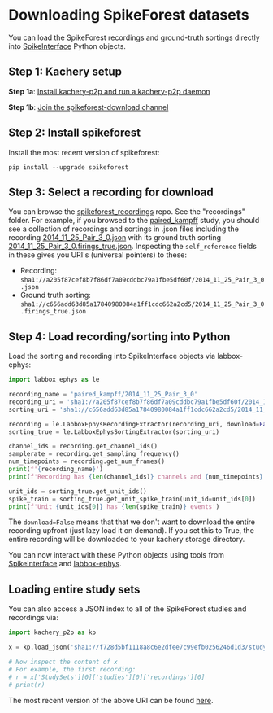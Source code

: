 # Downloading SpikeForest datasets

You can load the SpikeForest recordings and ground-truth sortings directly into [SpikeInterface](https://github.com/spikeinterface) Python objects.

## Step 1: Kachery setup

**Step 1a**: [Install kachery-p2p and run a kachery-p2p daemon](https://github.com/flatironinstitute/kachery-p2p/blob/main/doc/setup_and_installation.md)

**Step 1b**: [Join the spikeforest-download channel](./join-spikeforest-download-channel.md)

## Step 2: Install spikeforest

Install the most recent version of spikeforest:

```
pip install --upgrade spikeforest
```

## Step 3: Select a recording for download

You can browse the [spikeforest_recordings](https://github.com/flatironinstitute/spikeforest_recordings) repo. See the "recordings" folder. For example, if you browsed to the [paired_kampff](https://github.com/flatironinstitute/spikeforest_recordings/tree/master/recordings/PAIRED_KAMPFF/paired_kampff) study, you should see a collection of recordings and sortings in .json files including the recording [2014_11_25_Pair_3_0.json](https://github.com/flatironinstitute/spikeforest_recordings/blob/master/recordings/PAIRED_KAMPFF/paired_kampff/2014_11_25_Pair_3_0.json) with its ground truth sorting [2014_11_25_Pair_3_0.firings_true.json](https://github.com/flatironinstitute/spikeforest_recordings/blob/master/recordings/PAIRED_KAMPFF/paired_kampff/2014_11_25_Pair_3_0.firings_true.json). Inspecting the `self_reference` fields in these gives you URI's (universal pointers) to these:

* Recording: `sha1://a205f87cef8b7f86df7a09cddbc79a1fbe5df60f/2014_11_25_Pair_3_0.json`
* Ground truth sorting: `sha1://c656add63d85a17840980084a1ff1cdc662a2cd5/2014_11_25_Pair_3_0.firings_true.json`

## Step 4: Load recording/sorting into Python

Load the sorting and recording into SpikeInterface objects via labbox-ephys:

```python
import labbox_ephys as le

recording_name = 'paired_kampff/2014_11_25_Pair_3_0'
recording_uri = 'sha1://a205f87cef8b7f86df7a09cddbc79a1fbe5df60f/2014_11_25_Pair_3_0.json'
sorting_uri = 'sha1://c656add63d85a17840980084a1ff1cdc662a2cd5/2014_11_25_Pair_3_0.firings_true.json'

recording = le.LabboxEphysRecordingExtractor(recording_uri, download=False)
sorting_true = le.LabboxEphysSortingExtractor(sorting_uri)

channel_ids = recording.get_channel_ids()
samplerate = recording.get_sampling_frequency()
num_timepoints = recording.get_num_frames()
print(f'{recording_name}')
print(f'Recording has {len(channel_ids)} channels and {num_timepoints} timepoints (samplerate: {samplerate})')

unit_ids = sorting_true.get_unit_ids()
spike_train = sorting_true.get_unit_spike_train(unit_id=unit_ids[0])
print(f'Unit {unit_ids[0]} has {len(spike_train)} events')
```

The `download=False` means that that we don't want to download the entire recording upfront (just lazy load it on demand). If you set this to True, the entire recording will be downloaded to your kachery storage directory.

You can now interact with these Python objects using tools from [SpikeInterface](https://github.com/spikeinterface) and [labbox-ephys](https://github.com/flatironinstitute/labbox-ephys).

## Loading entire study sets

You can also access a JSON index to all of the SpikeForest studies and recordings via:

```python
import kachery_p2p as kp

x = kp.load_json('sha1://f728d5bf1118a8c6e2dfee7c99efb0256246d1d3/studysets.json')

# Now inspect the content of x
# For example, the first recording:
# r = x['StudySets'][0]['studies'][0]['recordings'][0]
# print(r)
```

The most recent version of the above URI can be found [here](https://github.com/flatironinstitute/spikeforest_recordings/blob/master/recordings/studysets).


